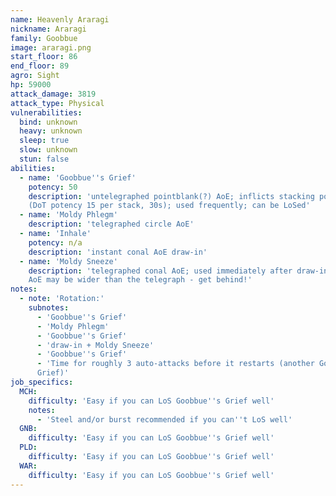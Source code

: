 ```yaml
---
name: Heavenly Araragi
nickname: Araragi
family: Goobbue
image: araragi.png
start_floor: 86
end_floor: 89
agro: Sight
hp: 59000
attack_damage: 3819
attack_type: Physical
vulnerabilities:
  bind: unknown
  heavy: unknown
  sleep: true
  slow: unknown
  stun: false
abilities:
  - name: 'Goobbue''s Grief'
    potency: 50
    description: 'untelegraphed pointblank(?) AoE; inflicts stacking poison
    (DoT potency 15 per stack, 30s); used frequently; can be LoSed'
  - name: 'Moldy Phlegm'
    description: 'telegraphed circle AoE'
  - name: 'Inhale'
    potency: n/a
    description: 'instant conal AoE draw-in'
  - name: 'Moldy Sneeze'
    description: 'telegraphed conal AoE; used immediately after draw-in; actual
    AoE may be wider than the telegraph - get behind!'
notes:
  - note: 'Rotation:'
    subnotes:
      - 'Goobbue''s Grief'
      - 'Moldy Phlegm'
      - 'Goobbue''s Grief'
      - 'draw-in + Moldy Sneeze'
      - 'Goobbue''s Grief'
      - 'Time for roughly 3 auto-attacks before it restarts (another Goobbue''s
      Grief)'
job_specifics:
  MCH:
    difficulty: 'Easy if you can LoS Goobbue''s Grief well'
    notes:
      - 'Steel and/or burst recommended if you can''t LoS well'
  GNB:
    difficulty: 'Easy if you can LoS Goobbue''s Grief well'
  PLD:
    difficulty: 'Easy if you can LoS Goobbue''s Grief well'
  WAR:
    difficulty: 'Easy if you can LoS Goobbue''s Grief well'
---
```

